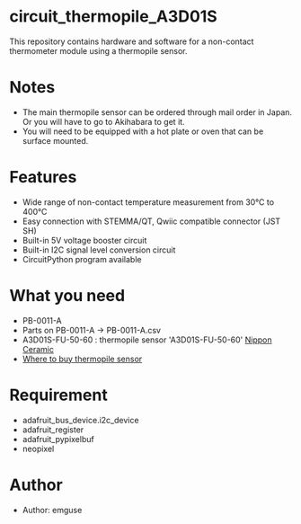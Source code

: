 # circuit_thermopile_A3D01S
This repository contains hardware and software for a non-contact thermometer module using a thermopile sensor.

# Notes
- The main thermopile sensor can be ordered through mail order in Japan. Or you will have to go to Akihabara to get it.
- You will need to be equipped with a hot plate or oven that can be surface mounted.

# Features

- Wide range of non-contact temperature measurement from 30°C to 400°C
- Easy connection with STEMMA/QT, Qwiic compatible connector (JST SH)
- Built-in 5V voltage booster circuit
- Built-in I2C signal level conversion circuit
- CircuitPython program available

# What you need

- PB-0011-A
- Parts on PB-0011-A -> PB-0011-A.csv
- A3D01S-FU-50-60 : thermopile sensor 'A3D01S-FU-50-60' [Nippon Ceramic](https://www.nicera.co.jp/en/) 
- [Where to buy thermopile sensor](https://akizukidenshi.com/catalog/g/gI-16059/)

# Requirement
- adafruit_bus_device.i2c_device
- adafruit_register
- adafruit_pypixelbuf
- neopixel

# Author

- Author: emguse